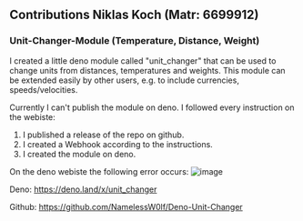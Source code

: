 ## Contributions Niklas Koch (Matr: 6699912)

### Unit-Changer-Module (Temperature, Distance, Weight)

I created a little deno module called "unit_changer" that can be used to change units from distances, temperatures and weights.
This module can be extended easily by other users, e.g. to include currencies, speeds/velocities.

Currently I can't publish the module on deno. I followed every instruction on the webiste:

1. I published a release of the repo on github.
2. I created a Webhook according to the instructions.
3. I created the module on deno.

On the deno webiste the following error occurs:
![image](https://user-images.githubusercontent.com/68032388/150988940-f1de3a04-d301-4465-9966-eda96170d1a8.png)

Deno: https://deno.land/x/unit_changer

Github: https://github.com/NamelessW0lf/Deno-Unit-Changer
